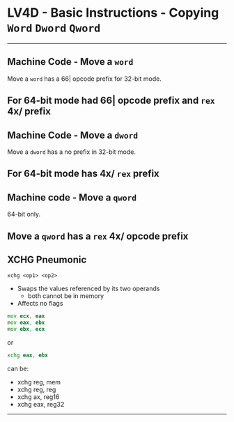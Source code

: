 # LV4D - Basic Instructions - Copying `Word` `Dword` `Qword`
---
## Machine Code - Move a `word`
Move a `word` has a 66| opcode prefix for 32-bit mode.

For 64-bit mode had 66| opcode prefix and `rex` 4x/ prefix
---
## Machine Code - Move a `dword`
Move a `dword` has a no prefix in 32-bit mode.

For 64-bit mode has 4x/ `rex` prefix
---
## Machine code - Move a `qword`
64-bit only.

Move a `qword` has a `rex` 4x/ opcode prefix
---
## XCHG Pneumonic
`xchg <op1> <op2>`
- Swaps the values referenced by its two operands
  - both cannot be in memory
- Affects no flags

```asm
mov ecx, eax
mov eax, ebx
mov ebx, ecx
```
or 
```asm
xchg eax, ebx
```
can be:
  - xchg reg, mem
  - xchg reg, reg
  - xchg ax, reg16
  - xchg eax, reg32
---
